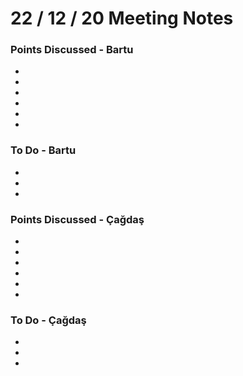 # 22 / 12 / 20 Meeting Notes 


### Points Discussed - Bartu
<!--- Important points that were discussed in the meeting. -->
-
-
-
-
-
-

### To Do - Bartu
<!--- Things to do until next meeting. -->
-
-
-



### Points Discussed - Çağdaş
<!--- Important points that were discussed in the meeting. -->
-
-
-
-
-
-

### To Do - Çağdaş
<!--- Things to do until next meeting. -->
-
-
-
